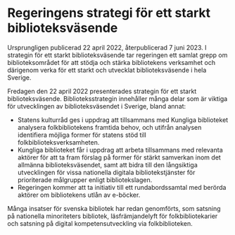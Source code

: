 # Regeringens strategi för ett starkt biblioteksväsende

Ursprungligen publicerad 22 april 2022, återpublicerad 7 juni 2023. I strategin för ett starkt biblioteksväsende tar regeringen ett samlat grepp om biblioteksområdet för att stödja och stärka bibliotekens verksamhet och därigenom verka för ett starkt och utvecklat biblioteksväsende i hela Sverige.

Fredagen den 22 april 2022 presenterades strategin för ett starkt biblioteksväsende. Biblioteksstrategin innehåller många delar som är viktiga för utvecklingen av biblioteksväsendet i Sverige, bland annat:

* Statens kulturråd ges i uppdrag att tillsammans med Kungliga biblioteket analysera folkbibliotekens framtida behov, och utifrån analysen identifiera möjliga former för statens stöd till folkbiblioteksverksamheten.
* Kungliga biblioteket får i uppdrag att arbeta tillsammans med relevanta aktörer för att ta fram förslag på former för stärkt samverkan inom det allmänna biblioteksväsendet, samt att bidra till den långsiktiga utvecklingen för vissa nationella digitala bibliotekstjänster för prioriterade målgrupper enligt bibliotekslagen.
* Regeringen kommer att ta initiativ till ett rundabordssamtal med berörda aktörer om bibliotekens utlån av e-böcker.

Många insatser för svenska bibliotek har redan genomförts, som satsning på nationella minoriteters bibliotek, läsfrämjandelyft för folkbibliotekarier och satsning på digital kompetensutveckling via folkbiblioteken.
